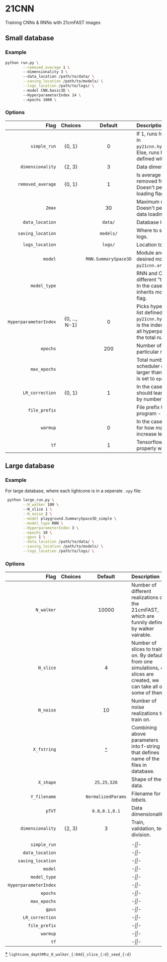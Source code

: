 # 21CNN
Training CNNs & RNNs with 21cmFAST images

## Small database
### Example
```bash
python run.py \
        --removed_average 1 \ 
        --dimensionality 3 \  
        --data_location /path/to/data/ \
        --saving_location /path/to/models/ \
        --logs_location /path/to/logs/ \ 
        --model CNN.basic3D \ 
        --HyperparameterIndex 14 \ 
        --epochs 1000 \
```
### Options
| Flag | Choices | Default | Description|
| ---:| :------:| :------:| :------ |
| `simple_run` | {0, 1} | 0 | If 1, runs hyperparameters defined in `py21cnn.hyperparamters.HP_simple`. Else, runs hyperparameters defined with `HyperparameterIndex`. |
| `dimensionality` | {2, 3} | 3 | Data dimensionality. |
| `removed_average` | {0, 1} | 1 | Is average for each redshift removed from the lightcone? Doesn't perform calculation, data loading flag. |
| `Zmax` | | 30 | Maximum redshift considered. Doesn't perform the actual cut, data loading flag. |
| `data_location` |  | `data/` | Database location. |
| `saving_location` |  | `models/` | Where to save models, summary, logs. |
| `logs_location` |  | `logs/` | Location to save Tensorboard logs. |
| `model` |  | `RNN.SummarySpace3D` | Module and class name of the desired model, defined in `py21cnn.architectures`. |
| `model_type` | | | RNN and CNN models require different "time dimension" location. In the case it's not specified, inherits module name of the `model` flag. |
| `HyperparameterIndex` | {0, ..., N-1} | 0 | Picks hyperparameters from the list defined in `py21cnn.hyperparameters.HP`. Value is the index of cartesian product of all hyperparameters, where N is the total number of combinations. |
| `epochs` | | 200 | Number of epochs to train in the particular run. |
| `max_epochs` | | | Total number of epochs to train, LR scheduler depends on it. Has to be larger than `epochs`. If not specified, is set to `epochs`. |
| `LR_correction` | {0, 1} | 1 | In the case of multi-gpu training, should learning rate be multiplied by number of GPUs? |
| `file_prefix` | | ` ` | File prefix to all outputs of the program - saved models, logs. |
| `warmup` | | 0 | In the case of multi-gpu training, for how many epochs to linearly increase learining rate? |
| `tf` | | 1 | Tensorflow version, not working properly with tf2 at the moment. |

## Large database
### Example
For large database, where each lightcone is in a seperate `.npy` file:
```bash
 python large_run.py \
        --N_walker 100 \ 
        --N_slice 1 \
        --N_noise 2 \
        --model playground.SummarySpace3D_simple \
        --model_type RNN \
        --HyperparameterIndex 3 \
        --epochs 10 \
        --gpus 1 \
        --data_location /path/to/data/ \
        --saving_location /path/to/models/ \
        --logs_location /path/to/logs/ \
```
### Options
| Flag | Choices | Default | Description|
| ---:| :------:| :------:| :------ |
| `N_walker` | | 10000 | Number of different realizations of the 21cmFAST, which are funnily defined by walker vairable. |
| `N_slice` | | 4 | Number of slices to train on. By default, from one simulations, 4 slices are created, we can take all or some of them. |
| `N_noise` | | 10 | Number of noise realizations to train on. |
| `X_fstring` | | <sup id="a1">[\*](#f1)</sup> | Combining above parameters into f-string that defines name of the files in database. |
| `X_shape` | | `25,25,526` | Shape of the data. |
| `Y_filename` | | `NormalizedParams` | Filename for _labels_. |
| `pTVT` | | `0.8,0.1,0.1` | Data dimensionality. |
| `dimensionality` | {2, 3} | 3 | Train, validation, test division. |
| | | | |
| `simple_run` | | | _-\|\|-_ |
| `data_location` | | | _-\|\|-_|
| `saving_location`| | | _-\|\|-_|
| `model`| | | _-\|\|-_|
| `model_type`| | | _-\|\|-_|
| `HyperparameterIndex`| | | _-\|\|-_|
| `epochs`| | | _-\|\|-_|
| `max_epochs`| | | _-\|\|-_|
| `gpus`| | | _-\|\|-_|
| `LR_correction`| | | _-\|\|-_|
| `file_prefix`| | | _-\|\|-_|
| `warmup`| | | _-\|\|-_|
| `tf`| | | _-\|\|-_|

<b id="f1">[\*](#a1)</b> `lightcone_depthMhz_0_walker_{:04d}_slice_{:d}_seed_{:d}`
